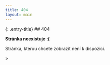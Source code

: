 ```yaml
---
title: 404
layout: main
---
```

<div class="page text-center ">
{: .entry-title}
## 404 

**Stránka neexistuje :(**

Stránka, kterou chcete zobrazit není k dispozici.

</div>>